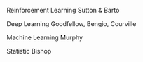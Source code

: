 Reinforcement Learning
Sutton & Barto

Deep Learning
Goodfellow, Bengio, Courville

Machine Learning
Murphy

Statistic
Bishop